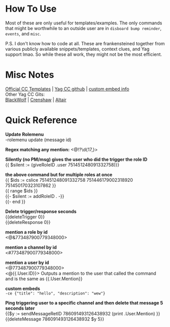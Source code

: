 # How To Use
Most of these are only useful for templates/examples. The only commands that might be worthwhile to an outside user are in `disboard bump reminder`, `events`, and `misc`.


P.S. I don't know how to code at all. These are frankensteined together from various publicly available snippets/templates, context clues, and Yag support lmao. So while these all work, they might not be the most efficient.

# Misc Notes

[Official CC Templates](https://docs.yagpdb.xyz/reference/templates) | [Yag CC github](https://github.com/yagpdb-cc/yagpdb-cc) | [custom embed info](https://docs.yagpdb.xyz/others/custom-embeds)    
Other Yag CC Gits:    
[BlackWolf](https://github.com/BlackWolfWoof/yagpdb-cc) | [Crenshaw](https://github.com/Crenshaw1312/Yagpdb-ccs) | [Altair](https://github.com/magratheaguide/altair)

# Quick Reference

**Update Rolemenu**    
-rolemenu update (message id)

**Regex matching any mention:** <@!?\d{17,}>


**Silently (no PM/msg) gives the user who did the trigger the role ID**    
{{ $silent := (giveRoleID .user 751451248091332758)}}

**the above command but for multiple roles at once**   
{{ $ids := cslice 751451248091332758 751446179002318920 751450170323107862 }}    
{{ range $ids }}    
    {{- $silent := addRoleID  . -}}    
{{- end }}


**Delete trigger/response seconds**    
{{deleteTrigger 0}}   
{{deleteResponse 0}}

**mention a role by id**    
<@&773487900779348000>

**mention a channel by id**    
<#773487900779348000>

**mention a user by id**    
<@773487900779348000>    
<@{{.User.ID}}> Outputs a mention to the user that called the command and is the same as {{.User.Mention}}

**custom embeds**     
`-ce {"title": "hello", "description": "wew"}`

**Ping triggering user to a specific channel and then delete that message 5 seconds later**    
{{$y := sendMessageRetID 786091493126438932 (print .User.Mention) }}    
{{deleteMessage 786091493126438932 $y 5}}

